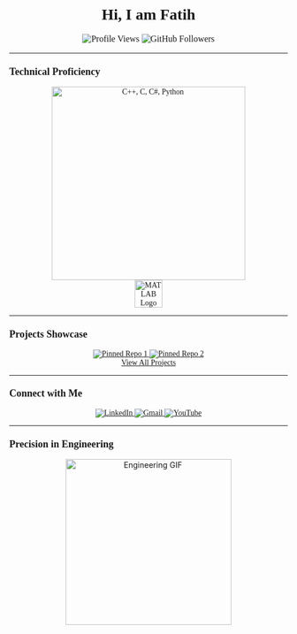 <h1 align="center" style="font-family: 'Times New Roman', serif; font-weight: bold;">Hi, I am Fatih</h1>

<p align="center" style="font-family: 'Times New Roman', serif; font-size: 16px;">
  <img src="https://komarev.com/ghpvc/?username=mfatihg&label=Profile%20views&color=2C3E50&style=flat" alt="Profile Views">
  <img src="https://img.shields.io/github/followers/mfatihg?label=Followers&style=social" alt="GitHub Followers">
</p>

---

### <span style="font-family: 'Times New Roman', serif; font-size: 18px;">Technical Proficiency</span>
<p align="center" style="font-family: 'Times New Roman', serif; font-size: 14px;">
  <img src="https://skillicons.dev/icons?i=cpp,c,cs,python" width="350" alt="C++, C, C#, Python">
  <br>
  <img src="https://upload.wikimedia.org/wikipedia/commons/2/21/Matlab_Logo.png" width="50" alt="MATLAB Logo">
</p>

---

### <span style="font-family: 'Times New Roman', serif; font-size: 18px;">Projects Showcase</span>
<p align="center" style="font-family: 'Times New Roman', serif; font-size: 14px;">
  <!-- Dynamically Shows Repositories -->
  <a href="https://github.com/mfatihg?tab=repositories">
    <img src="https://github-readme-stats.vercel.app/api/pin/?username=mfatihg&repo=REPO_NAME&theme=graywhite" alt="Pinned Repo 1">
  </a>
  <a href="https://github.com/mfatihg?tab=repositories">
    <img src="https://github-readme-stats.vercel.app/api/pin/?username=mfatihg&repo=REPO_NAME&theme=graywhite" alt="Pinned Repo 2">
  </a>
  <br>
  <a href="https://github.com/mfatihg?tab=repositories" style="font-size: 14px;">View All Projects</a>
</p>

---

### <span style="font-family: 'Times New Roman', serif; font-size: 18px;">Connect with Me</span>
<p align="center" style="font-family: 'Times New Roman', serif; font-size: 14px;">
  <a href="https://linkedin.com/in/mfatihg">
    <img src="https://img.shields.io/badge/LinkedIn-2C3E50.svg?&style=flat-square&logo=linkedin&logoColor=white" alt="LinkedIn"/>
  </a>
  <a href="mailto:fatihgogus3@gmail.com">
    <img src="https://img.shields.io/badge/Gmail-2C3E50?style=flat-square&logo=gmail&logoColor=white" alt="Gmail"/>
  </a>
  <a href="https://youtube.com/c/MehmetFatihGöğüş">
    <img src="https://img.shields.io/badge/YouTube-2C3E50?style=flat-square&logo=youtube&logoColor=white" alt="YouTube"/>
  </a>
</p>

---

### <span style="font-family: 'Times New Roman', serif; font-size: 18px;">Precision in Engineering</span>
<p align="center">
  <img src="https://media.giphy.com/media/l1J9EdzfOSgfyueLm/giphy.gif" width="300px" alt="Engineering GIF">
</p>
